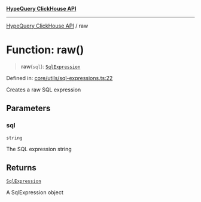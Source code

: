 [**HypeQuery ClickHouse API**](../README.md)

***

[HypeQuery ClickHouse API](../globals.md) / raw

# Function: raw()

> **raw**(`sql`): [`SqlExpression`](../interfaces/SqlExpression.md)

Defined in: [core/utils/sql-expressions.ts:22](https://github.com/hypequery/hypequery/blob/64a7970b0d65bd3e69a2e7876f19dbfe29817833/packages/clickhouse/src/core/utils/sql-expressions.ts#L22)

Creates a raw SQL expression

## Parameters

### sql

`string`

The SQL expression string

## Returns

[`SqlExpression`](../interfaces/SqlExpression.md)

A SqlExpression object
